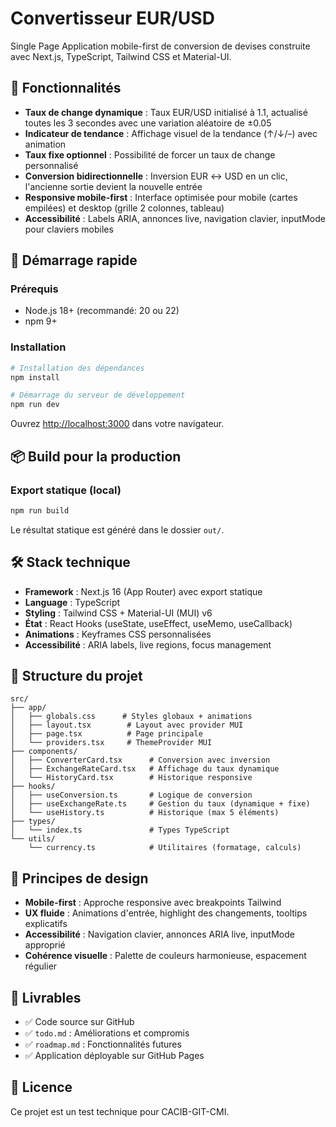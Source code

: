 # Convertisseur EUR/USD

Single Page Application mobile-first de conversion de devises construite avec Next.js, TypeScript, Tailwind CSS et Material-UI.

## 🎯 Fonctionnalités

- **Taux de change dynamique** : Taux EUR/USD initialisé à 1.1, actualisé toutes les 3 secondes avec une variation aléatoire de ±0.05
- **Indicateur de tendance** : Affichage visuel de la tendance (↑/↓/–) avec animation
- **Taux fixe optionnel** : Possibilité de forcer un taux de change personnalisé
- **Conversion bidirectionnelle** : Inversion EUR ↔ USD en un clic, l'ancienne sortie devient la nouvelle entrée
- **Responsive mobile-first** : Interface optimisée pour mobile (cartes empilées) et desktop (grille 2 colonnes, tableau)
- **Accessibilité** : Labels ARIA, annonces live, navigation clavier, inputMode pour claviers mobiles

## 🚀 Démarrage rapide

### Prérequis

- Node.js 18+ (recommandé: 20 ou 22)
- npm 9+

### Installation

```bash
# Installation des dépendances
npm install

# Démarrage du serveur de développement
npm run dev
```

Ouvrez [http://localhost:3000](http://localhost:3000) dans votre navigateur.

## 📦 Build pour la production

### Export statique (local)

```bash
npm run build
```

Le résultat statique est généré dans le dossier `out/`.

## 🛠️ Stack technique

- **Framework** : Next.js 16 (App Router) avec export statique
- **Language** : TypeScript
- **Styling** : Tailwind CSS + Material-UI (MUI) v6
- **État** : React Hooks (useState, useEffect, useMemo, useCallback)
- **Animations** : Keyframes CSS personnalisées
- **Accessibilité** : ARIA labels, live regions, focus management

## 📁 Structure du projet

```
src/
├── app/
│   ├── globals.css      # Styles globaux + animations
│   ├── layout.tsx        # Layout avec provider MUI
│   ├── page.tsx          # Page principale
│   └── providers.tsx     # ThemeProvider MUI
├── components/
│   ├── ConverterCard.tsx      # Conversion avec inversion
│   ├── ExchangeRateCard.tsx   # Affichage du taux dynamique
│   └── HistoryCard.tsx        # Historique responsive
├── hooks/
│   ├── useConversion.ts       # Logique de conversion
│   ├── useExchangeRate.ts     # Gestion du taux (dynamique + fixe)
│   └── useHistory.ts          # Historique (max 5 éléments)
├── types/
│   └── index.ts               # Types TypeScript
└── utils/
    └── currency.ts            # Utilitaires (formatage, calculs)
```

## 🎨 Principes de design

- **Mobile-first** : Approche responsive avec breakpoints Tailwind
- **UX fluide** : Animations d'entrée, highlight des changements, tooltips explicatifs
- **Accessibilité** : Navigation clavier, annonces ARIA live, inputMode approprié
- **Cohérence visuelle** : Palette de couleurs harmonieuse, espacement régulier

## 📝 Livrables

- ✅ Code source sur GitHub
- ✅ `todo.md` : Améliorations et compromis
- ✅ `roadmap.md` : Fonctionnalités futures
- ✅ Application déployable sur GitHub Pages

## 📄 Licence

Ce projet est un test technique pour CACIB-GIT-CMI.
